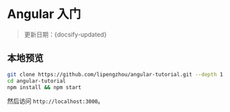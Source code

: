 ﻿# Angular 入门

> 更新日期：{docsify-updated}

## 本地预览

```bash
git clone https://github.com/lipengzhou/angular-tutorial.git --depth 1
cd angular-tutorial
npm install && npm start
```

然后访问 `http://localhost:3000`。